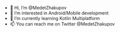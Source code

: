 - 👋 Hi, I’m @MedetZhakupov
- 👀 I’m interested in Android/Mobile development
- 🌱 I’m currently learning Kotlin Multiplatform
- 📫 You can reach me on Twitter @MedetZhakupov

<!---
MedetZhakupov/MedetZhakupov is a ✨ special ✨ repository because its `README.md` (this file) appears on your GitHub profile.
You can click the Preview link to take a look at your changes.
--->
